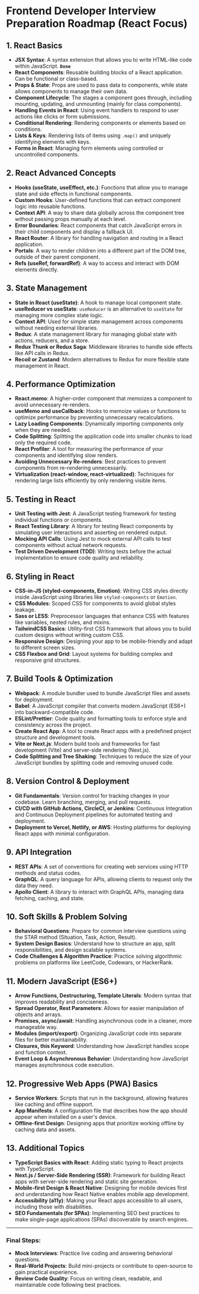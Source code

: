 # Frontend Developer Interview Preparation Roadmap (React Focus)

## 1. React Basics

- **JSX Syntax**: A syntax extension that allows you to write HTML-like code within JavaScript. **`Done`**
- **React Components**: Reusable building blocks of a React application. Can be functional or class-based.
- **Props & State**: Props are used to pass data to components, while state allows components to manage their own data.
- **Component Lifecycle**: The stages a component goes through, including mounting, updating, and unmounting (mainly for class components).
- **Handling Events in React**: Using event handlers to respond to user actions like clicks or form submissions.
- **Conditional Rendering**: Rendering components or elements based on conditions.
- **Lists & Keys**: Rendering lists of items using `.map()` and uniquely identifying elements with keys.
- **Forms in React**: Managing form elements using controlled or uncontrolled components.

## 2. React Advanced Concepts

- **Hooks (useState, useEffect, etc.)**: Functions that allow you to manage state and side effects in functional components.
- **Custom Hooks**: User-defined functions that can extract component logic into reusable functions.
- **Context API**: A way to share data globally across the component tree without passing props manually at each level.
- **Error Boundaries**: React components that catch JavaScript errors in their child components and display a fallback UI.
- **React Router**: A library for handling navigation and routing in a React application.
- **Portals**: A way to render children into a different part of the DOM tree, outside of their parent component.
- **Refs (useRef, forwardRef)**: A way to access and interact with DOM elements directly.

## 3. State Management

- **State in React (useState)**: A hook to manage local component state.
- **useReducer vs useState**: `useReducer` is an alternative to `useState` for managing more complex state logic.
- **Context API**: Used for simple state management across components without needing external libraries.
- **Redux**: A state management library for managing global state with actions, reducers, and a store.
- **Redux Thunk or Redux Saga**: Middleware libraries to handle side effects like API calls in Redux.
- **Recoil or Zustand**: Modern alternatives to Redux for more flexible state management in React.

## 4. Performance Optimization

- **React.memo**: A higher-order component that memoizes a component to avoid unnecessary re-renders.
- **useMemo and useCallback**: Hooks to memoize values or functions to optimize performance by preventing unnecessary recalculations.
- **Lazy Loading Components**: Dynamically importing components only when they are needed.
- **Code Splitting**: Splitting the application code into smaller chunks to load only the required code.
- **React Profiler**: A tool for measuring the performance of your components and identifying slow renders.
- **Avoiding Unnecessary Re-renders**: Best practices to prevent components from re-rendering unnecessarily.
- **Virtualization (react-window, react-virtualized)**: Techniques for rendering large lists efficiently by only rendering visible items.

## 5. Testing in React

- **Unit Testing with Jest**: A JavaScript testing framework for testing individual functions or components.
- **React Testing Library**: A library for testing React components by simulating user interactions and asserting on rendered output.
- **Mocking API Calls**: Using Jest to mock external API calls to test components without actual network requests.
- **Test Driven Development (TDD)**: Writing tests before the actual implementation to ensure code quality and reliability.

## 6. Styling in React

- **CSS-in-JS (styled-components, Emotion)**: Writing CSS styles directly inside JavaScript using libraries like `styled-components` or `Emotion`.
- **CSS Modules**: Scoped CSS for components to avoid global styles leakage.
- **Sass or LESS**: Preprocessor languages that enhance CSS with features like variables, nested rules, and mixins.
- **TailwindCSS Basics**: Utility-first CSS framework that allows you to build custom designs without writing custom CSS.
- **Responsive Design**: Designing your app to be mobile-friendly and adapt to different screen sizes.
- **CSS Flexbox and Grid**: Layout systems for building complex and responsive grid structures.

## 7. Build Tools & Optimization

- **Webpack**: A module bundler used to bundle JavaScript files and assets for deployment.
- **Babel**: A JavaScript compiler that converts modern JavaScript (ES6+) into backward-compatible code.
- **ESLint/Prettier**: Code quality and formatting tools to enforce style and consistency across the project.
- **Create React App**: A tool to create React apps with a predefined project structure and development tools.
- **Vite or Next.js**: Modern build tools and frameworks for fast development (Vite) and server-side rendering (Next.js).
- **Code Splitting and Tree Shaking**: Techniques to reduce the size of your JavaScript bundles by splitting code and removing unused code.

## 8. Version Control & Deployment

- **Git Fundamentals**: Version control for tracking changes in your codebase. Learn branching, merging, and pull requests.
- **CI/CD with GitHub Actions, CircleCI, or Jenkins**: Continuous Integration and Continuous Deployment pipelines for automated testing and deployment.
- **Deployment to Vercel, Netlify, or AWS**: Hosting platforms for deploying React apps with minimal configuration.

## 9. API Integration

- **REST APIs**: A set of conventions for creating web services using HTTP methods and status codes.
- **GraphQL**: A query language for APIs, allowing clients to request only the data they need.
- **Apollo Client**: A library to interact with GraphQL APIs, managing data fetching, caching, and state.

## 10. Soft Skills & Problem Solving

- **Behavioral Questions**: Prepare for common interview questions using the STAR method (Situation, Task, Action, Result).
- **System Design Basics**: Understand how to structure an app, split responsibilities, and design scalable systems.
- **Code Challenges & Algorithm Practice**: Practice solving algorithmic problems on platforms like LeetCode, Codewars, or HackerRank.

## 11. Modern JavaScript (ES6+)

- **Arrow Functions, Destructuring, Template Literals**: Modern syntax that improves readability and conciseness.
- **Spread Operator, Rest Parameters**: Allows for easier manipulation of objects and arrays.
- **Promises, async/await**: Handling asynchronous code in a cleaner, more manageable way.
- **Modules (import/export)**: Organizing JavaScript code into separate files for better maintainability.
- **Closures, this Keyword**: Understanding how JavaScript handles scope and function context.
- **Event Loop & Asynchronous Behavior**: Understanding how JavaScript manages asynchronous code execution.

## 12. Progressive Web Apps (PWA) Basics

- **Service Workers**: Scripts that run in the background, allowing features like caching and offline support.
- **App Manifests**: A configuration file that describes how the app should appear when installed on a user's device.
- **Offline-first Design**: Designing apps that prioritize working offline by caching data and assets.

## 13. Additional Topics

- **TypeScript Basics with React**: Adding static typing to React projects with TypeScript.
- **Next.js / Server-Side Rendering (SSR)**: Framework for building React apps with server-side rendering and static site generation.
- **Mobile-first Design & React Native**: Designing for mobile devices first and understanding how React Native enables mobile app development.
- **Accessibility (a11y)**: Making your React apps accessible to all users, including those with disabilities.
- **SEO Fundamentals (for SPAs)**: Implementing SEO best practices to make single-page applications (SPAs) discoverable by search engines.

---

### Final Steps:

- **Mock Interviews**: Practice live coding and answering behavioral questions.
- **Real-World Projects**: Build mini-projects or contribute to open-source to gain practical experience.
- **Review Code Quality**: Focus on writing clean, readable, and maintainable code following best practices.